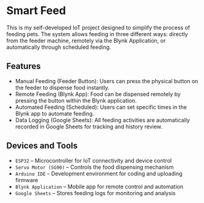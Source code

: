# Smart Feed

This is my self-developed IoT project designed to simplify the process of feeding pets. The system allows feeding in three different ways: directly from the feeder machine, remotely via the Blynk Application, or automatically through scheduled feeding.

## Features
- Manual Feeding (Feeder Button): Users can press the physical button on the feeder to dispense food instantly.
- Remote Feeding (Blynk App): Food can be dispensed remotely by pressing the button within the Blynk application.
- Automated Feeding (Scheduled): Users can set specific times in the Blynk app to automate feeding.
- Data Logging (Google Sheets): All feeding activities are automatically recorded in Google Sheets for tracking and history review.

## Devices and Tools
- `ESP32` – Microcontroller for IoT connectivity and device control
- `Servo Motor (SG90)` – Controls the food dispensing mechanism
- `Arduino IDE` – Development environment for coding and uploading firmware
- `Blynk Application` – Mobile app for remote control and automation
- `Google Sheets` – Stores feeding logs for monitoring and analysis
 
